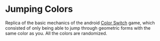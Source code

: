 # Jumping Colors

Replica of the basic mechanics of the android [Color Switch](https://play.google.com/store/apps/details?id=com.colorswitch.switch2) game, which consisted of only being able to jump through geometric forms with the same color as you. 
All the colors are randomized.
